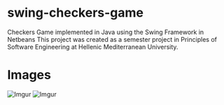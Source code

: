 # swing-checkers-game
Checkers Game implemented in Java using the Swing Framework in Netbeans
This project was created as a semester project in Principles of Software Engineering at Hellenic Mediterranean University.
# Images
![Imgur](https://imgur.com/U6yhPx4.png)
![Imgur](https://imgur.com/4CjJFHT.png)
